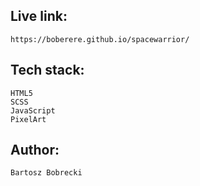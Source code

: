 ## Live link: 
    https://boberere.github.io/spacewarrior/

## Tech stack:
    HTML5
    SCSS
    JavaScript
    PixelArt

## Author:
    Bartosz Bobrecki
